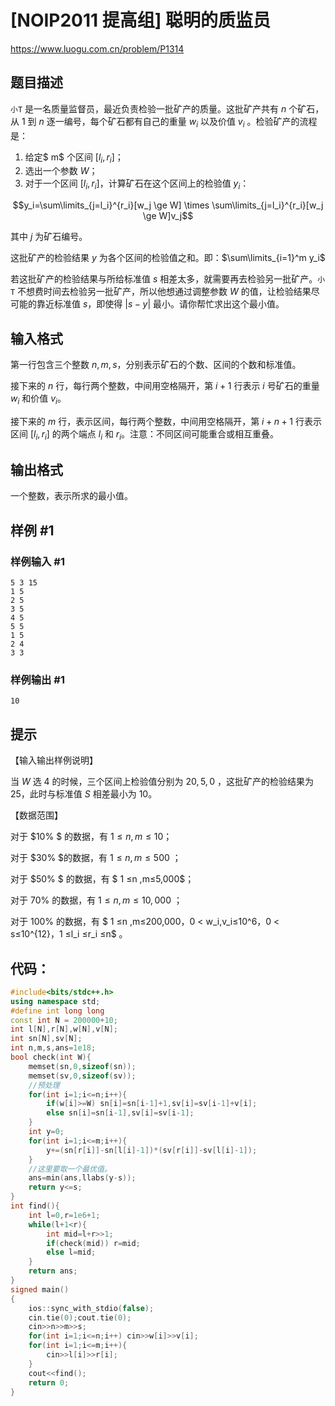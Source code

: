 # [NOIP2011 提高组] 聪明的质监员

https://www.luogu.com.cn/problem/P1314

## 题目描述

`小T` 是一名质量监督员，最近负责检验一批矿产的质量。这批矿产共有 $n$ 个矿石，从 $1$ 到 $n$ 逐一编号，每个矿石都有自己的重量 $w_i$ 以及价值 $v_i$ 。检验矿产的流程是：

1. 给定$ m$ 个区间 $[l_i,r_i]$；
2. 选出一个参数 $W$；
3. 对于一个区间 $[l_i,r_i]$，计算矿石在这个区间上的检验值 $y_i$：

$$y_i=\sum\limits_{j=l_i}^{r_i}[w_j \ge W] \times \sum\limits_{j=l_i}^{r_i}[w_j \ge W]v_j$$  

其中 $j$ 为矿石编号。

这批矿产的检验结果 $y$ 为各个区间的检验值之和。即：$\sum\limits_{i=1}^m y_i$  

若这批矿产的检验结果与所给标准值 $s$ 相差太多，就需要再去检验另一批矿产。`小T` 不想费时间去检验另一批矿产，所以他想通过调整参数 $W$ 的值，让检验结果尽可能的靠近标准值 $s$，即使得 $|s-y|$ 最小。请你帮忙求出这个最小值。

## 输入格式

第一行包含三个整数 $n,m,s$，分别表示矿石的个数、区间的个数和标准值。

接下来的 $n$ 行，每行两个整数，中间用空格隔开，第 $i+1$ 行表示 $i$ 号矿石的重量 $w_i$ 和价值 $v_i$。

接下来的 $m$ 行，表示区间，每行两个整数，中间用空格隔开，第 $i+n+1$ 行表示区间 $[l_i,r_i]$ 的两个端点 $l_i$ 和 $r_i$。注意：不同区间可能重合或相互重叠。

## 输出格式

一个整数，表示所求的最小值。

## 样例 #1

### 样例输入 #1

```
5 3 15 
1 5 
2 5 
3 5 
4 5 
5 5 
1 5 
2 4 
3 3
```

### 样例输出 #1

```
10
```

## 提示

【输入输出样例说明】

当 $W$ 选 $4$ 的时候，三个区间上检验值分别为 $20,5 ,0$ ，这批矿产的检验结果为 $25$，此时与标准值 $S$ 相差最小为 $10$。

【数据范围】

对于 $10\% $ 的数据，有 $1 ≤n ,m≤10$；

对于 $30\% $的数据，有 $1 ≤n ,m≤500$ ；

对于 $50\% $ 的数据，有 $ 1 ≤n ,m≤5,000$；

对于 $70\%$ 的数据，有 $1 ≤n ,m≤10,000$ ；

对于 $100\%$ 的数据，有 $ 1 ≤n ,m≤200,000$，$0 < w_i,v_i≤10^6$，$0 < s≤10^{12}$，$1 ≤l_i ≤r_i ≤n$ 。

## 代码：

```cpp
#include<bits/stdc++.h>
using namespace std;
#define int long long
const int N = 200000+10;
int l[N],r[N],w[N],v[N];
int sn[N],sv[N];
int n,m,s,ans=1e18;
bool check(int W){
    memset(sn,0,sizeof(sn));
    memset(sv,0,sizeof(sv));
    //预处理
    for(int i=1;i<=n;i++){
        if(w[i]>=W) sn[i]=sn[i-1]+1,sv[i]=sv[i-1]+v[i];
        else sn[i]=sn[i-1],sv[i]=sv[i-1];
    }
    int y=0;
    for(int i=1;i<=m;i++){
        y+=(sn[r[i]]-sn[l[i]-1])*(sv[r[i]]-sv[l[i]-1]);
    }
    //这里要取一个最优值。
    ans=min(ans,llabs(y-s));
    return y<=s;
}
int find(){
    int l=0,r=1e6+1;
    while(l+1<r){
        int mid=l+r>>1;
        if(check(mid)) r=mid;
        else l=mid;
    }
    return ans;
}
signed main()
{
    ios::sync_with_stdio(false);
    cin.tie(0);cout.tie(0);
    cin>>n>>m>>s;
    for(int i=1;i<=n;i++) cin>>w[i]>>v[i];
    for(int i=1;i<=m;i++){
        cin>>l[i]>>r[i];
    }
    cout<<find();
    return 0;
}
```

